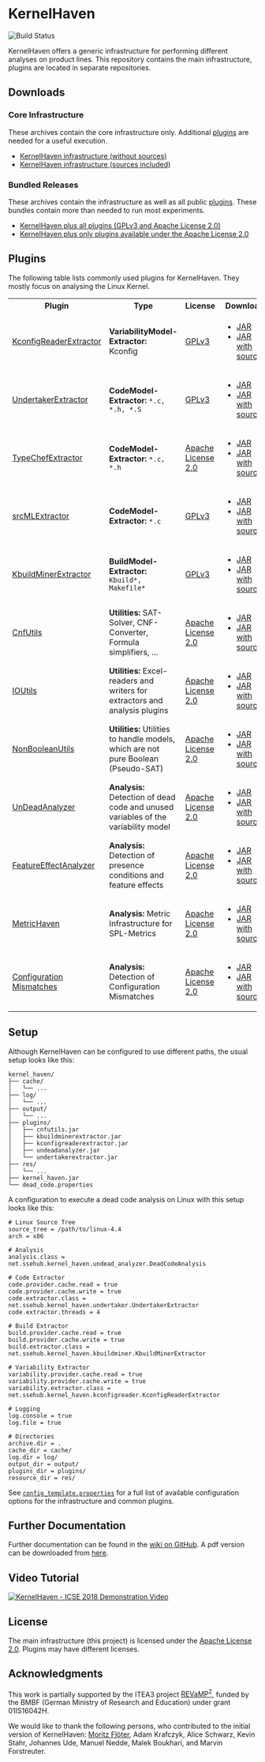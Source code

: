 # KernelHaven

![Build Status](https://jenkins.sse.uni-hildesheim.de/buildStatus/icon?job=KernelHaven_Infrastructure)

KernelHaven offers a generic infrastructure for performing different analyses on product lines. This repository contains the main infrastructure, plugins are located in separate repositories.

## Downloads

### Core Infrastructure

These archives contain the core infrastructure only. Additional [plugins](https://github.com/KernelHaven/KernelHaven#plugins) are needed for a useful execution.

* [KernelHaven infrastructure (without sources)](https://jenkins.sse.uni-hildesheim.de/job/KernelHaven_Infrastructure/lastSuccessfulBuild/artifact/build/jar/KernelHaven.jar)
* [KernelHaven infrastructure (sources included)](https://jenkins.sse.uni-hildesheim.de/job/KernelHaven_Infrastructure/lastSuccessfulBuild/artifact/build/jar/KernelHaven_withsource.jar)

### Bundled Releases

These archives contain the infrastructure as well as all public [plugins](https://github.com/KernelHaven/KernelHaven#plugins). These bundles contain more than needed to run most experiments.

* [KernelHaven plus all plugins (GPLv3 and Apache License 2.0)](https://jenkins.sse.uni-hildesheim.de/view/KernelHaven/job/KernelHaven_Public_Releases/lastSuccessfulBuild/artifact/build/KernelHaven_GPLv3_withsource.zip)
* [KernelHaven plus only plugins available under the Apache License 2.0](https://jenkins.sse.uni-hildesheim.de/view/KernelHaven/job/KernelHaven_Public_Releases/lastSuccessfulBuild/artifact/build/KernelHaven_Apache-2.0_withsource.zip)

## Plugins

The following table lists commonly used plugins for KernelHaven. They mostly focus on analysing the Linux Kernel.
<table style="width:100%">
  <tr>
    <th>Plugin</th>
    <th>Type</th>
    <th>License</th>
    <th>Download</th>
    <th>Status</th>
  </tr>
  <!-- KconfigReaderExtractor -->
  <tr>
    <td><a href="https://github.com/KernelHaven/KconfigReaderExtractor">KconfigReaderExtractor</a></td>
    <td><b>VariabilityModel-Extractor:</b> Kconfig</td>
    <td><a href="https://www.gnu.org/licenses/gpl-3.0.html">GPLv3</a></td>
    <td><ul>
      <li><a href="https://jenkins.sse.uni-hildesheim.de/job/KernelHaven_KconfigReaderExtractor/lastSuccessfulBuild/artifact/build/jar/KconfigReaderExtractor.jar">JAR</a></li>
      <li><a href="https://jenkins.sse.uni-hildesheim.de/job/KernelHaven_KconfigReaderExtractor/lastSuccessfulBuild/artifact/build/jar/KconfigReaderExtractor_withsource.jar">JAR with sources</a></li>
    </ul></td>
    <td><img src="https://jenkins.sse.uni-hildesheim.de/buildStatus/icon?job=KernelHaven_KconfigReaderExtractor" alt="Build Status of KconfigReaderExtractor"></td>
  </tr>
  <!-- UndertakerExtractor -->
  <tr>
    <td><a href="https://github.com/KernelHaven/UndertakerExtractor">UndertakerExtractor</a></td>
    <td><b>CodeModel-Extractor:</b> <code>*.c, *.h, *.S</code></td>
    <td><a href="https://www.gnu.org/licenses/gpl-3.0.html">GPLv3</a></td>
    <td><ul>
      <li><a href="https://jenkins.sse.uni-hildesheim.de/job/KernelHaven_UndertakerExtractor/lastSuccessfulBuild/artifact/build/jar/UndertakerExtractor.jar">JAR</a></li>
      <li><a href="https://jenkins.sse.uni-hildesheim.de/job/KernelHaven_UndertakerExtractor/lastSuccessfulBuild/artifact/build/jar/UndertakerExtractor_withsource.jar">JAR with sources</a></li>
    </ul></td>
    <td><img src="https://jenkins.sse.uni-hildesheim.de/buildStatus/icon?job=KernelHaven_UndertakerExtractor" alt="Build Status of UndertakerExtractor"></td>
  </tr>
  <!-- TypeChefExtractor -->
  <tr>
    <td><a href="https://github.com/KernelHaven/TypeChefExtractor">TypeChefExtractor</a></td>
    <td><b>CodeModel-Extractor:</b> <code>*.c, *.h</code></td>
    <td><a href="https://www.apache.org/licenses/LICENSE-2.0.html">Apache License 2.0</a></td>
    <td><ul>
      <li><a href="https://jenkins.sse.uni-hildesheim.de/job/KernelHaven_TypeChefExtractor/lastSuccessfulBuild/artifact/build/jar/TypeChefExtractor.jar">JAR</a></li>
      <li><a href="https://jenkins.sse.uni-hildesheim.de/job/KernelHaven_TypeChefExtractor/lastSuccessfulBuild/artifact/build/jar/TypeChefExtractor_withsource.jar">JAR with sources</a></li>
    </ul></td>
    <td><img src="https://jenkins.sse.uni-hildesheim.de/buildStatus/icon?job=KernelHaven_TypeChefExtractor" alt="Build Status of TypeChefExtractor"></td>
  </tr>
  <!-- srcMLExtractor -->
  <tr>
    <td><a href="https://github.com/KernelHaven/srcMLExtractor">srcMLExtractor</a></td>
    <td><b>CodeModel-Extractor:</b> <code>*.c</code></td>
    <td><a href="https://www.gnu.org/licenses/gpl-3.0.html">GPLv3</a></td>
    <td><ul>
      <li><a href="https://jenkins.sse.uni-hildesheim.de/job/KernelHaven_SrcMlExtractor/lastSuccessfulBuild/artifact/build/jar/SrcMLExtractor.jar">JAR</a></li>
      <li><a href="https://jenkins.sse.uni-hildesheim.de/job/KernelHaven_SrcMlExtractor/lastSuccessfulBuild/artifact/build/jar/SrcMLExtractor_withsource.jar">JAR with sources</a></li>
    </ul></td>
    <td><img src="https://jenkins.sse.uni-hildesheim.de/buildStatus/icon?job=KernelHaven_SrcMlExtractor" alt="Build Status of srcMLExtractor"></td>
  </tr>
  <!-- KbuildMinerExtractor -->
  <tr>
    <td><a href="https://github.com/KernelHaven/KbuildMinerExtractor">KbuildMinerExtractor</a></td>
    <td><b>BuildModel-Extractor:</b> <code>Kbuild*, Makefile*</code></td>
    <td><a href="https://www.gnu.org/licenses/gpl-3.0.html">GPLv3</a></td>
    <td><ul>
      <li><a href="https://jenkins.sse.uni-hildesheim.de/job/KernelHaven_KbuildMinerExtractor/lastSuccessfulBuild/artifact/build/jar/KbuildminerExtractor.jar">JAR</a></li>
      <li><a href="https://jenkins.sse.uni-hildesheim.de/job/KernelHaven_KbuildMinerExtractor/lastSuccessfulBuild/artifact/build/jar/KbuildminerExtractor_withsource.jar">JAR with sources</a></li>
    </ul></td>
    <td><img src="https://jenkins.sse.uni-hildesheim.de/buildStatus/icon?job=KernelHaven_KbuildMinerExtractor" alt="Build Status of KbuildMinerExtractor"></td>
  </tr>
  <!-- CnfUtils -->
  <tr>
    <td><a href="https://github.com/KernelHaven/CnfUtils">CnfUtils</a></td>
    <td><b>Utilities:</b> SAT-Solver, CNF-Converter, Formula simplifiers, ...</td>
    <td><a href="https://www.apache.org/licenses/LICENSE-2.0.html">Apache License 2.0</a></td>
    <td><ul>
      <li><a href="https://jenkins.sse.uni-hildesheim.de/job/KernelHaven_CnfUtils/lastSuccessfulBuild/artifact/build/jar/CnfUtils.jar">JAR</a></li>
      <li><a href="https://jenkins.sse.uni-hildesheim.de/job/KernelHaven_CnfUtils/lastSuccessfulBuild/artifact/build/jar/CnfUtils_withsource.jar">JAR with sources</a></li>
    </ul></td>
    <td><img src="https://jenkins.sse.uni-hildesheim.de/buildStatus/icon?job=KernelHaven_CnfUtils" alt="Build Status of CnfUtils"></td>
  </tr>
  <!-- IOUtils -->
  <tr>
    <td><a href="https://github.com/KernelHaven/IOUtils">IOUtils</a></td>
    <td><b>Utilities:</b> Excel-readers and writers for extractors and analysis plugins</td>
    <td><a href="https://www.apache.org/licenses/LICENSE-2.0.html">Apache License 2.0</a></td>
    <td><ul>
      <li><a href="https://jenkins.sse.uni-hildesheim.de/job/KernelHaven_IOUtils/lastSuccessfulBuild/artifact/build/jar/IOUtils.jar">JAR</a></li>
      <li><a href="https://jenkins.sse.uni-hildesheim.de/job/KernelHaven_IOUtils/lastSuccessfulBuild/artifact/build/jar/IOUtils_withsource.jar">JAR with sources</a></li>
    </ul></td>
    <td><img src="https://jenkins.sse.uni-hildesheim.de/buildStatus/icon?job=KernelHaven_IOUtils" alt="Build Status of IOUtils"></td>
  </tr>
  <!-- NonBooleanUtils -->
  <tr>
    <td><a href="https://github.com/KernelHaven/NonBooleanUtils">NonBooleanUtils</a></td>
    <td><b>Utilities:</b> Utilities to handle models, which are not pure Boolean (Pseudo-SAT)</td>
    <td><a href="https://www.apache.org/licenses/LICENSE-2.0.html">Apache License 2.0</a></td>
    <td><ul>
      <li><a href="https://jenkins.sse.uni-hildesheim.de/job/KernelHaven_NonBooleanUtils/lastSuccessfulBuild/artifact/build/jar/NonBooleanUtils.jar">JAR</a></li>
      <li><a href="https://jenkins.sse.uni-hildesheim.de/job/KernelHaven_NonBooleanUtils/lastSuccessfulBuild/artifact/build/jar/NonBooleanUtils_withsource.jar">JAR with sources</a></li>
    </ul></td>
    <td><img src="https://jenkins.sse.uni-hildesheim.de/buildStatus/icon?job=KernelHaven_NonBooleanUtils" alt="Build Status of NonBooleanUtils"></td>
  </tr>
  <!-- UnDeadAnalyzer -->
  <tr>
    <td><a href="https://github.com/KernelHaven/UnDeadAnalyzer">UnDeadAnalyzer</a></td>
    <td><b>Analysis:</b> Detection of dead code and unused variables of the variability model</td>
    <td><a href="https://www.apache.org/licenses/LICENSE-2.0.html">Apache License 2.0</a></td>
    <td><ul>
      <li><a href="https://jenkins.sse.uni-hildesheim.de/job/KernelHaven_UnDeadAnalyzer/lastSuccessfulBuild/artifact/build/jar/UnDeadAnalyzer.jar">JAR</a></li>
      <li><a href="https://jenkins.sse.uni-hildesheim.de/job/KernelHaven_UnDeadAnalyzer/lastSuccessfulBuild/artifact/build/jar/UnDeadAnalyzer_withsource.jar">JAR with sources</a></li>
    </ul></td>
    <td><img src="https://jenkins.sse.uni-hildesheim.de/buildStatus/icon?job=KernelHaven_UnDeadAnalyzer" alt="Build Status of UnDeadAnalyzer"></td>
  </tr>
  <!-- FeatureEffectAnalyzer -->
  <tr>
    <td><a href="https://github.com/KernelHaven/FeatureEffectAnalysis">FeatureEffectAnalyzer</a></td>
    <td><b>Analysis:</b> Detection of presence conditions and feature effects</td>
    <td><a href="https://www.apache.org/licenses/LICENSE-2.0.html">Apache License 2.0</a></td>
    <td><ul>
      <li><a href="https://jenkins.sse.uni-hildesheim.de/view/KernelHaven/job/KernelHaven_FeatureEffectAnalysis/lastSuccessfulBuild/artifact/build/jar/FeatureEffectAnalysis.jar">JAR</a></li>
      <li><a href="https://jenkins.sse.uni-hildesheim.de/view/KernelHaven/job/KernelHaven_FeatureEffectAnalysis/lastSuccessfulBuild/artifact/build/jar/FeatureEffectAnalysis_withsource.jar">JAR with sources</a></li>
    </ul></td>
    <td><img src="https://jenkins.sse.uni-hildesheim.de/buildStatus/icon?job=KernelHaven_FeatureEffectAnalysis" alt="Build Status of FeatureEffectAnalyzer"></td>
  </tr>
  <!-- MetricHaven -->
  <tr>
    <td><a href="https://github.com/KernelHaven/MetricHaven">MetricHaven</a></td>
    <td><b>Analysis:</b> Metric Infrastructure for SPL-Metrics</td>
    <td><a href="https://www.apache.org/licenses/LICENSE-2.0.html">Apache License 2.0</a></td>
    <td><ul>
      <li><a href="https://jenkins.sse.uni-hildesheim.de/job/KernelHaven_MetricHaven/lastSuccessfulBuild/artifact/build/jar/MetricHaven.jar">JAR</a></li>
      <li><a href="https://jenkins.sse.uni-hildesheim.de/job/KernelHaven_MetricHaven/lastSuccessfulBuild/artifact/build/jar/MetricHaven_withsource.jar">JAR with sources</a></li>
    </ul></td>
    <td><img src="https://jenkins.sse.uni-hildesheim.de/buildStatus/icon?job=KernelHaven_MetricHaven" alt="Build Status of MetricHaven"></td>
  </tr>
  <!-- Configuration Mismatches -->
  <tr>
    <td><a href="https://github.com/KernelHaven/ConfigurationMismatchAnalysis">Configuration Mismatches</a></td>
    <td><b>Analysis:</b> Detection of Configuration Mismatches</td>
    <td><a href="https://www.apache.org/licenses/LICENSE-2.0.html">Apache License 2.0</a></td>
    <td><ul>
      <li><a href="https://jenkins.sse.uni-hildesheim.de/job/KernelHaven_Configuration_Mismatches/lastSuccessfulBuild/artifact/build/jar/ConfigurationMismatchAnalysis.jar">JAR</a></li>
      <li><a href="https://jenkins.sse.uni-hildesheim.de/job/KernelHaven_Configuration_Mismatches/lastSuccessfulBuild/artifact/build/jar/ConfigurationMismatchAnalysis_withsource.jar">JAR with sources</a></li>
    </ul></td>
    <td><img src="https://jenkins.sse.uni-hildesheim.de/buildStatus/icon?job=KernelHaven_Configuration_Mismatches" alt="Build Status of Configuration Mismatches"></td>
  </tr>
</table>

## Setup

Although KernelHaven can be configured to use different paths, the usual setup looks like this:

```
kernel_haven/
├── cache/
│   └── ...
├── log/
│   └── ...
├── output/
│   └── ...
├── plugins/
│   ├── cnfutils.jar
│   ├── kbuildminerextractor.jar
│   ├── kconfigreaderextractor.jar
│   ├── undeadanalyzer.jar
│   └── undertakerextractor.jar
├── res/
│   └── ...
├── kernel_haven.jar
└── dead_code.properties
```

A configuration to execute a dead code analysis on Linux with this setup looks like this:

```Properties
# Linux Source Tree
source_tree = /path/to/linux-4.4
arch = x86

# Analysis
analysis.class = net.ssehub.kernel_haven.undead_analyzer.DeadCodeAnalysis

# Code Extractor
code.provider.cache.read = true
code.provider.cache.write = true
code.extractor.class = net.ssehub.kernel_haven.undertaker.UndertakerExtractor
code.extractor.threads = 4

# Build Extractor
build.provider.cache.read = true
build.provider.cache.write = true
build.extractor.class = net.ssehub.kernel_haven.kbuildminer.KbuildMinerExtractor

# Variability Extractor
variability.provider.cache.read = true
variability.provider.cache.write = true
variability.extractor.class = net.ssehub.kernel_haven.kconfigreader.KconfigReaderExtractor

# Logging
log.console = true
log.file = true

# Directories
archive.dir = .
cache_dir = cache/
log.dir = log/
output_dir = output/
plugins_dir = plugins/
resource_dir = res/
```

See [`config_template.properties`](https://github.com/KernelHaven/KernelHaven/blob/master/config_template.properties) for a full list of available configuration options for the infrastructure and common plugins.

## Further Documentation

Further documentation can be found in the [wiki on GitHub](https://github.com/KernelHaven/KernelHaven/wiki). A pdf version can be downloaded from [here](https://jenkins.sse.uni-hildesheim.de/view/KernelHaven/job/KernelHaven_Documentation/lastSuccessfulBuild/artifact/Manual.pdf).

## Video Tutorial

[![KernelHaven - ICSE 2018 Demonstration Video](https://img.youtube.com/vi/IbNc-H1NoZU/0.jpg)](https://www.youtube.com/watch?v=IbNc-H1NoZU)

## License

The main infrastructure (this project) is licensed under the [Apache License 2.0](https://www.apache.org/licenses/LICENSE-2.0.html). Plugins may have different licenses.

## Acknowledgments

This work is partially supported by the ITEA3 project [REVaMP<sup>2</sup>](https://itea3.org/project/revamp2.html), funded by the BMBF (German Ministry of Research and Education) under grant 01IS16042H.

We would like to thank the following persons, who contributed to the initial version of KernelHaven: [Moritz Flöter](https://www.moritzf.de/), Adam Krafczyk, Alice Schwarz, Kevin Stahr, Johannes Ude, Manuel Nedde, Malek Boukhari, and Marvin Forstreuter.
